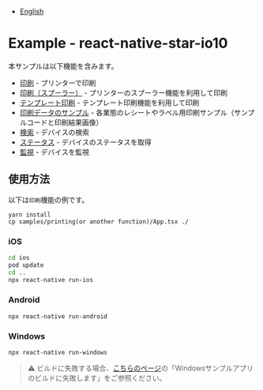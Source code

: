- [English](../README.md)

# Example - react-native-star-io10

本サンプルは以下機能を含みます。

* [印刷](../samples/printing/App.tsx) - プリンターで印刷
* [印刷（スプーラー）](../samples/printing_spooler/App.tsx) - プリンターのスプーラー機能を利用して印刷
* [テンプレート印刷](../samples/template_print/App.tsx) - テンプレート印刷機能を利用して印刷
* [印刷データのサンプル](../samples/printing_samples/README.md) - 各業態のレシートやラベル用印刷サンプル（サンプルコードと印刷結果画像）
* [検索](../samples/discovery/App.tsx) - デバイスの検索
* [ステータス](../samples/status/App.tsx) - デバイスのステータスを取得
* [監視](../samples/monitor/App.tsx) - デバイスを監視

## 使用方法

以下は`印刷`機能の例です。

```
yarn install
cp samples/printing(or another function)/App.tsx ./
```

### iOS

```bash
cd ios
pod update
cd ..
npx react-native run-ios
```

### Android

```
npx react-native run-android
```

### Windows

```
npx react-native run-windows
```

> :warning: ビルドに失敗する場合、[こちらのページ](https://www.star-m.jp/products/s_print/sdk/react-native-star-io10/manual/ja/qanda.html)の「Windowsサンプルアプリのビルドに失敗します」をご参照ください。